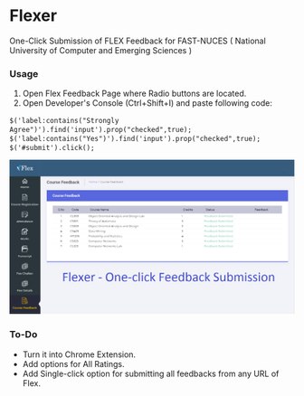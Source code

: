 # Flexer
One-Click Submission of FLEX Feedback for FAST-NUCES ( National University of Computer and Emerging Sciences )

### Usage
1) Open Flex Feedback Page where Radio buttons are located.
2) Open Developer's Console (Ctrl+Shift+I) and paste following code:

```
$('label:contains("Strongly Agree")').find('input').prop("checked",true);
$('label:contains("Yes")').find('input').prop("checked",true);
$('#submit').click();
```

![Image of Flexer](flexer.png)


### To-Do
* Turn it into Chrome Extension. 
* Add options for All Ratings. 
* Add Single-click option for submitting all feedbacks from any URL of Flex.
